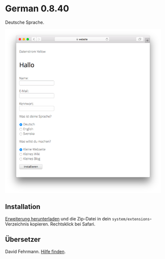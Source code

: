 # German 0.8.40

Deutsche Sprache.

<p align="center"><img src="german-screenshot.png?raw=true" alt="Screenshot"></p>

## Installation

[Erweiterung herunterladen](https://github.com/datenstrom/yellow-extensions/raw/main/downloads/german.zip) und die Zip-Datei in dein `system/extensions`-Verzeichnis kopieren. Rechtsklick bei Safari.

## Übersetzer

David Fehrmann. [Hilfe finden](https://datenstrom.se/de/yellow/help/).
